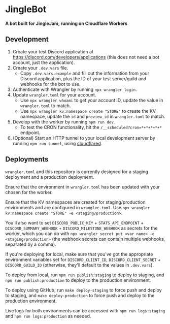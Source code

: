 # JingleBot

**A bot built for JingleJam, running on Cloudflare Workers**

## Development

1. Create your test Discord application at https://discord.com/developers/applications (this does not need a bot account, just the application).
2. Create your `.dev.vars` file.
    - Copy `.dev.vars.example` and fill out the information from your Discord application, plus the ID of your test server/guild and webhooks for the bot to use.
3. Authenticate with Wrangler by running `npx wrangler login`.
4. Update `wrangler.toml` for your account.
    - Use `npx wrangler whoami` to get your account ID, update the value in `wrangler.toml` to match.
    - Use `npx wrangler kv:namespace create "STORE"` to create the KV namespace, update the `id` and `preview_id` in `wrangler.toml` to match.
5. Develop with the worker by running `npm run dev`.
    - To test the CRON functionality, hit the `/__scheduled?cron=*+*+*+*+*` endpoint.
6. (Optional) Start an HTTP tunnel to your local development server by running `npm run tunnel`, using [cloudflared](https://developers.cloudflare.com/cloudflare-one/connections/connect-apps/run-tunnel/trycloudflare).

## Deployments

`wrangler.toml` and this repository is currently designed for a staging deployment and a production deployment.

Ensure that the environment in `wrangler.toml` has been updated with your chosen for the worker.

Ensure that the KV namespaces are created for staging/production environments and are configured in `wrangler.toml`. Use `npx wrangler kv:namespace create "STORE" -e <staging/production>`.

You'll also want to set `DISCORD_PUBLIC_KEY` + `STATS_API_ENDPOINT` + `DISCORD_SUMMARY_WEBHOOK` + `DISCORD_MILESTONE_WEBHOOK` as secrets for the worker, which you can do with `npx wrangler secret put <var name> -e <staging/production>` (the webhook secrets can contain multiple webhooks, separated by a comma).

If you're deploying for local, make sure that you've got the appropriate environment variables set for `DISCORD_CLIENT_ID`, `DISCORD_CLIENT_SECRET` + `DISCORD_GUILD_ID` (otherwise, they'll default to the values in `.dev.vars`).

To deploy from local, run `npm run publish:staging` to deploy to staging, and `npm run publish:production` to deploy to the production environment.

To deploy using GitHub, run `make deploy-staging` to force push and deploy to staging, and `make deploy-production` to force push and deploy to the production environment.

Live logs for both environments can be accessed with `npm run logs:staging` and `npm run logs:production` as needed.
